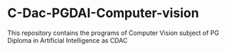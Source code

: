 # C-Dac-PGDAI-Computer-vision
This repository contains the programs of Computer Vision subject of PG Diploma in Artificial Intelligence as CDAC
